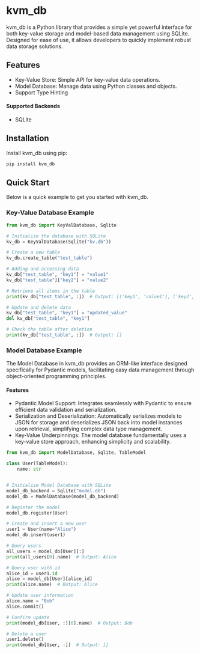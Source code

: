 # kvm_db

kvm_db is a Python library that provides a simple yet powerful interface for both key-value storage and model-based data management using SQLite. Designed for ease of use, it allows developers to quickly implement robust data storage solutions.

## Features

- Key-Value Store: Simple API for key-value data operations.
- Model Database: Manage data using Python classes and objects.
- Support Type Hinting

#### Supported Backends

- SQLite

## Installation

Install kvm_db using pip:

```bash
pip install kvm_db
```

## Quick Start

Below is a quick example to get you started with kvm_db.

### Key-Value Database Example

```python
from kvm_db import KeyValDatabase, Sqlite

# Initialize the database with SQLite
kv_db = KeyValDatabase(Sqlite("kv.db"))

# Create a new table
kv_db.create_table("test_table")

# Adding and accessing data
kv_db["test_table", "key1"] = "value1"
kv_db["test_table"]["key2"] = "value2"

# Retrieve all items in the table
print(kv_db["test_table", :])  # Output: [('key1', 'value1'), ('key2', 'value2')]

# Update and delete data
kv_db["test_table", "key1"] = "updated_value"
del kv_db["test_table", "key1"]

# Check the table after deletion
print(kv_db["test_table", :])  # Output: []
```

### Model Database Example

The Model Database in kvm_db provides an ORM-like interface designed specifically for Pydantic models, facilitating easy data management through object-oriented programming principles.

#### Features

- Pydantic Model Support: Integrates seamlessly with Pydantic to ensure efficient data validation and serialization.
- Serialization and Deserialization: Automatically serializes models to JSON for storage and deserializes JSON back into model instances upon retrieval, simplifying complex data type management.
- Key-Value Underpinnings: The model database fundamentally uses a key-value store approach, enhancing simplicity and scalability.

```python
from kvm_db import ModelDatabase, Sqlite, TableModel

class User(TableModel):
    name: str


# Initialize Model Database with SQLite
model_db_backend = Sqlite("model.db")
model_db = ModelDatabase(model_db_backend)

# Register the model
model_db.register(User)

# Create and insert a new user
user1 = User(name="Alice")
model_db.insert(user1)

# Query users
all_users = model_db[User][:]
print(all_users[0].name)  # Output: Alice

# Query user with id
alice_id = user1.id
alice = model_db[User][alice_id]
print(alice.name)  # Output: Alice

# Update user information
alice.name = "Bob"
alice.commit()

# Confirm update
print(model_db[User, :][0].name)  # Output: Bob

# Delete a user
user1.delete()
print(model_db[User, :])  # Output: []
```
